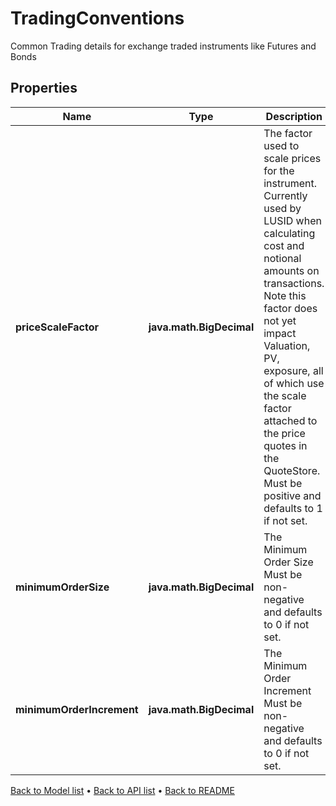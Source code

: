 

# TradingConventions

Common Trading details for exchange traded instruments like Futures and Bonds

## Properties

| Name | Type | Description | Notes |
|------------ | ------------- | ------------- | -------------|
|**priceScaleFactor** | **java.math.BigDecimal** | The factor used to scale prices for the instrument. Currently used by LUSID when calculating cost  and notional amounts on transactions. Note this factor does not yet impact Valuation, PV, exposure,  all of which use the scale factor attached to the price quotes in the QuoteStore.  Must be positive and defaults to 1 if not set. |  [optional] |
|**minimumOrderSize** | **java.math.BigDecimal** | The Minimum Order Size  Must be non-negative and defaults to 0 if not set. |  [optional] |
|**minimumOrderIncrement** | **java.math.BigDecimal** | The Minimum Order Increment  Must be non-negative and defaults to 0 if not set. |  [optional] |



[Back to Model list](../README.md#documentation-for-models) &#8226; [Back to API list](../README.md#documentation-for-api-endpoints) &#8226; [Back to README](../README.md)


